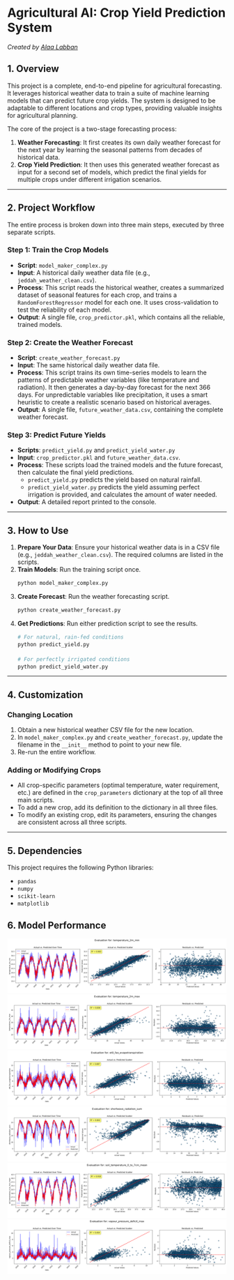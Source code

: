 # Agricultural AI: Crop Yield Prediction System

*Created by [Alaa Labban](https://github.com/AlaaLabban)*

## 1. Overview

This project is a complete, end-to-end pipeline for agricultural forecasting. It leverages historical weather data to train a suite of machine learning models that can predict future crop yields. The system is designed to be adaptable to different locations and crop types, providing valuable insights for agricultural planning.

The core of the project is a two-stage forecasting process:
1.  **Weather Forecasting**: It first creates its own daily weather forecast for the next year by learning the seasonal patterns from decades of historical data.
2.  **Crop Yield Prediction**: It then uses this generated weather forecast as input for a second set of models, which predict the final yields for multiple crops under different irrigation scenarios.

---

## 2. Project Workflow

The entire process is broken down into three main steps, executed by three separate scripts.

### Step 1: Train the Crop Models
- **Script**: `model_maker_complex.py`
- **Input**: A historical daily weather data file (e.g., `jeddah_weather_clean.csv`).
- **Process**: This script reads the historical weather, creates a summarized dataset of seasonal features for each crop, and trains a `RandomForestRegressor` model for each one. It uses cross-validation to test the reliability of each model.
- **Output**: A single file, `crop_predictor.pkl`, which contains all the reliable, trained models.

### Step 2: Create the Weather Forecast
- **Script**: `create_weather_forecast.py`
- **Input**: The same historical daily weather data file.
- **Process**: This script trains its own time-series models to learn the patterns of predictable weather variables (like temperature and radiation). It then generates a day-by-day forecast for the next 366 days. For unpredictable variables like precipitation, it uses a smart heuristic to create a realistic scenario based on historical averages.
- **Output**: A single file, `future_weather_data.csv`, containing the complete weather forecast.

### Step 3: Predict Future Yields
- **Scripts**: `predict_yield.py` and `predict_yield_water.py`
- **Input**: `crop_predictor.pkl` and `future_weather_data.csv`.
- **Process**: These scripts load the trained models and the future forecast, then calculate the final yield predictions.
  - `predict_yield.py` predicts the yield based on natural rainfall.
  - `predict_yield_water.py` predicts the yield assuming perfect irrigation is provided, and calculates the amount of water needed.
- **Output**: A detailed report printed to the console.

---

## 3. How to Use

1.  **Prepare Your Data**: Ensure your historical weather data is in a CSV file (e.g., `jeddah_weather_clean.csv`). The required columns are listed in the scripts.
2.  **Train Models**: Run the training script once.
    ```bash
    python model_maker_complex.py
    ```
3.  **Create Forecast**: Run the weather forecasting script.
    ```bash
    python create_weather_forecast.py
    ```
4.  **Get Predictions**: Run either prediction script to see the results.
    ```bash
    # For natural, rain-fed conditions
    python predict_yield.py

    # For perfectly irrigated conditions
    python predict_yield_water.py
    ```

---

## 4. Customization

### Changing Location
1.  Obtain a new historical weather CSV file for the new location.
2.  In `model_maker_complex.py` and `create_weather_forecast.py`, update the filename in the `__init__` method to point to your new file.
3.  Re-run the entire workflow.

### Adding or Modifying Crops
- All crop-specific parameters (optimal temperature, water requirement, etc.) are defined in the `crop_parameters` dictionary at the top of all three main scripts.
- To add a new crop, add its definition to the dictionary in all three files.
- To modify an existing crop, edit its parameters, ensuring the changes are consistent across all three scripts.

---

## 5. Dependencies

This project requires the following Python libraries:
- `pandas`
- `numpy`
- `scikit-learn`
- `matplotlib`

## 6. Model Performance
![temp_min Plot](temp_min.png)
![temp_max Plot](temp_max.png)
![evap Plot](evap.png)
![radiation Plot](radiation.png)
![soil_temp Plot](soil_temp.png)
![vapour Plot](vapour.png)






